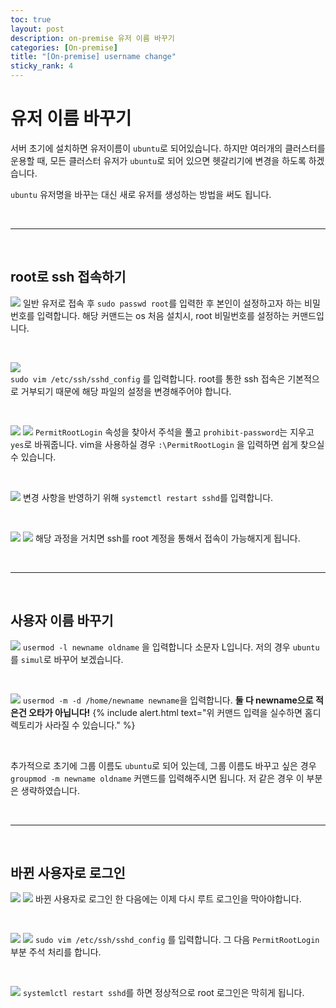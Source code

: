 ```yaml
---
toc: true
layout: post
description: on-premise 유저 이름 바꾸기
categories: [On-premise]
title: "[On-premise] username change"
sticky_rank: 4
---
```


# 유저 이름 바꾸기

서버 초기에 설치하면 유저이름이 `ubuntu`로 되어있습니다. 하지만 여러개의 클러스터를 운용할 때, 모든 클러스터 유저가 `ubuntu`로 되어 있으면 헷갈리기에 변경을 하도록 하겠습니다.

`ubuntu` 유저명을 바꾸는 대신 새로 유저를 생성하는 방법을 써도 됩니다.

<br/>

------

<br/>

## root로 ssh 접속하기
  ![]({{site.baseurl}}/images/2022-05-10-on-premise-change-username/change1.JPG)
  일반 유저로 접속 후 `sudo passwd root`를 입력한 후 본인이 설정하고자 하는 비밀번호를 입력합니다. 해당 커맨드는 os 처음 설치시, root 비밀번호를 설정하는 커맨드입니다.

  <br/>

  ![]({{site.baseurl}}/images/2022-05-10-on-premise-change-username/change2.JPG)  
  `sudo vim /etc/ssh/sshd_config` 를 입력합니다. root를 통한 ssh 접속은 기본적으로 거부되기 때문에 해당 파일의 설정을 변경해주어야 합니다.

  <br/>

  ![]({{site.baseurl}}/images/2022-05-10-on-premise-change-username/change3.JPG)
  ![]({{site.baseurl}}/images/2022-05-10-on-premise-change-username/change4.JPG)
  `PermitRootLogin` 속성을 찾아서 주석을 풀고 `prohibit-password`는 지우고 `yes`로 바꿔줍니다.
  vim을 사용하실 경우 `:\PermitRootLogin` 을 입력하면 쉽게 찾으실 수 있습니다.

  <br/>

  ![]({{site.baseurl}}/images/2022-05-10-on-premise-change-username/change5.JPG)
  변경 사항을 반영하기 위해 `systemctl restart sshd`를 입력합니다.

  <br/>

  ![]({{site.baseurl}}/images/2022-05-10-on-premise-change-username/change6.JPG)
  ![]({{site.baseurl}}/images/2022-05-10-on-premise-change-username/change7.JPG)
  해당 과정을 거치면 ssh를 root 계정을 통해서 접속이 가능해지게 됩니다.

<br/>

----

<br/>

## 사용자 이름 바꾸기

  ![]({{site.baseurl}}/images/2022-05-10-on-premise-change-username/change8.JPG)
  `usermod -l newname oldname` 을 입력합니다 소문자 L입니다. 저의 경우 `ubuntu`를 `simul`로 바꾸어 보겠습니다.

  <br/>

  ![]({{site.baseurl}}/images/2022-05-10-on-premise-change-username/change9.JPG)
  `usermod -m -d /home/newname newname`을 입력합니다. __둘 다 newname으로 적은건 오타가 아닙니다!__
  {% include alert.html text="위 커맨드 입력을 실수하면 홈디렉토리가 사라질 수 있습니다." %}

  <br/>

  추가적으로 초기에 그룹 이름도 `ubuntu`로 되어 있는데, 그룹 이름도 바꾸고 싶은 경우 `groupmod -m newname oldname` 커맨드를 입력해주시면 됩니다. 저 같은 경우 이 부분은 생략하였습니다.

<br/>

-----------

<br/>

## 바뀐 사용자로 로그인
  
  ![]({{site.baseurl}}/images/2022-05-10-on-premise-change-username/change10.JPG)
  ![]({{site.baseurl}}/images/2022-05-10-on-premise-change-username/change11.JPG)
  바뀐 사용자로 로그인 한 다음에는 이제 다시 루트 로그인을 막아야합니다.

  <br/>

  ![]({{site.baseurl}}/images/2022-05-10-on-premise-change-username/change12.JPG)
  ![]({{site.baseurl}}/images/2022-05-10-on-premise-change-username/change13.JPG)
  `sudo vim /etc/ssh/sshd_config` 를 입력합니다. 그 다음 `PermitRootLogin` 부분 주석 처리를 합니다.

  <br/>

  ![]({{site.baseurl}}/images/2022-05-10-on-premise-change-username/change14.JPG)
  `systemlctl restart sshd`를 하면 정상적으로 root 로그인은 막히게 됩니다.

